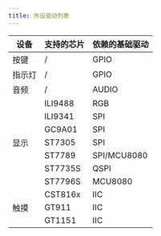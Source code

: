 ```yaml
---
title: 外设驱动列表
---
```



<table class="tg"><thead>
  <tr>
    <th class="tg-c3ow">设备</th>
    <th class="tg-c3ow">支持的芯片</th>
    <th class="tg-c3ow">依赖的基础驱动</th>
  </tr></thead>
<tbody>
  <tr>
    <td class="tg-0pky">按键</td>
    <td class="tg-0pky">/</td>
    <td class="tg-0pky">GPIO</td>
  </tr>
  <tr>
    <td class="tg-0pky">指示灯</td>
    <td class="tg-0pky">/</td>
    <td class="tg-0pky">GPIO</td>
  </tr>
  <tr>
    <td class="tg-0pky">音频</td>
    <td class="tg-0pky">/</td>
    <td class="tg-0pky">AUDIO</td>
  </tr>
  <tr>
    <td class="tg-0pky" rowspan="7">显示</td>
    <td class="tg-0pky">ILI9488</td>
    <td class="tg-0pky">RGB</td>
  </tr>
  <tr>
    <td class="tg-0pky">ILI9341</td>
    <td class="tg-0pky">SPI</td>
  </tr>
  <tr>
    <td class="tg-0pky">GC9A01</td>
    <td class="tg-0pky">SPI</td>
  </tr>
  <tr>
    <td class="tg-0pky">ST7305</td>
    <td class="tg-0pky">SPI</td>
  </tr>
  <tr>
    <td class="tg-0pky">ST7789</td>
    <td class="tg-0pky">SPI/MCU8080</td>
  </tr>
  <tr>
    <td class="tg-0pky">ST7735S</td>
    <td class="tg-0pky">QSPI</td>
  </tr>
  <tr>
    <td class="tg-0pky">ST7796S</td>
    <td class="tg-0pky">MCU8080</td>
  </tr>
  <tr>
    <td class="tg-0pky" rowspan="3">触摸</td>
    <td class="tg-0pky">CST816x</td>
    <td class="tg-0pky">IIC</td>
  </tr>
  <tr>
    <td class="tg-0pky">GT911</td>
    <td class="tg-0pky">IIC</td>
  </tr>
  <tr>
    <td class="tg-0pky">GT1151</td>
    <td class="tg-0pky">IIC</td>
  </tr>
</tbody></table>


